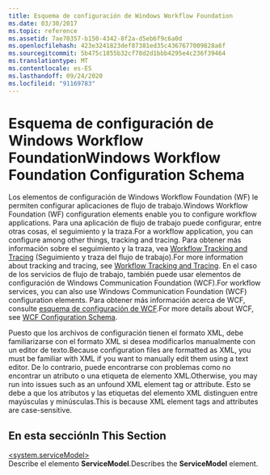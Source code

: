 ```yaml
---
title: Esquema de configuración de Windows Workflow Foundation
ms.date: 03/30/2017
ms.topic: reference
ms.assetid: 7ae70357-b150-4342-8f2a-d5eb6f9c6a0d
ms.openlocfilehash: 423e3241823def87381ed35c4367677009828a6f
ms.sourcegitcommit: 5b475c1855b32cf78d2d1bbb4295e4c236f39464
ms.translationtype: MT
ms.contentlocale: es-ES
ms.lasthandoff: 09/24/2020
ms.locfileid: "91169783"
---
```

# <a name="windows-workflow-foundation-configuration-schema"></a><span data-ttu-id="b960b-102">Esquema de configuración de Windows Workflow Foundation</span><span class="sxs-lookup"><span data-stu-id="b960b-102">Windows Workflow Foundation Configuration Schema</span></span>

<span data-ttu-id="b960b-103">Los elementos de configuración de Windows Workflow Foundation (WF) le permiten configurar aplicaciones de flujo de trabajo.</span><span class="sxs-lookup"><span data-stu-id="b960b-103">Windows Workflow Foundation (WF) configuration elements enable you to configure workflow applications.</span></span> <span data-ttu-id="b960b-104">Para una aplicación de flujo de trabajo puede configurar, entre otras cosas, el seguimiento y la traza.</span><span class="sxs-lookup"><span data-stu-id="b960b-104">For a workflow application, you can configure among other things, tracking and tracing.</span></span> <span data-ttu-id="b960b-105">Para obtener más información sobre el seguimiento y la traza, vea [Workflow Tracking and Tracing](../../../windows-workflow-foundation/workflow-tracking-and-tracing.md) (Seguimiento y traza del flujo de trabajo).</span><span class="sxs-lookup"><span data-stu-id="b960b-105">For more information about tracking and tracing, see [Workflow Tracking and Tracing](../../../windows-workflow-foundation/workflow-tracking-and-tracing.md).</span></span> <span data-ttu-id="b960b-106">En el caso de los servicios de flujo de trabajo, también puede usar elementos de configuración de Windows Communication Foundation (WCF).</span><span class="sxs-lookup"><span data-stu-id="b960b-106">For workflow services, you can also use Windows Communication Foundation (WCF) configuration elements.</span></span> <span data-ttu-id="b960b-107">Para obtener más información acerca de WCF, consulte [esquema de configuración de WCF](../wcf/index.md).</span><span class="sxs-lookup"><span data-stu-id="b960b-107">For more details about WCF, see [WCF Configuration Schema](../wcf/index.md).</span></span>  
  
 <span data-ttu-id="b960b-108">Puesto que los archivos de configuración tienen el formato XML, debe familiarizarse con el formato XML si desea modificarlos manualmente con un editor de texto.</span><span class="sxs-lookup"><span data-stu-id="b960b-108">Because configuration files are formatted as XML, you must be familiar with XML if you want to manually edit them using a text editor.</span></span> <span data-ttu-id="b960b-109">De lo contrario, puede encontrarse con problemas como no encontrar un atributo o una etiqueta de elemento XML.</span><span class="sxs-lookup"><span data-stu-id="b960b-109">Otherwise, you may run into issues such as an unfound XML element tag or attribute.</span></span> <span data-ttu-id="b960b-110">Esto se debe a que los atributos y las etiquetas del elemento XML distinguen entre mayúsculas y minúsculas.</span><span class="sxs-lookup"><span data-stu-id="b960b-110">This is because XML element tags and attributes are case-sensitive.</span></span>  
  
## <a name="in-this-section"></a><span data-ttu-id="b960b-111">En esta sección</span><span class="sxs-lookup"><span data-stu-id="b960b-111">In This Section</span></span>  

 [\<system.serviceModel>](system-servicemodel-of-workflow.md)  
 <span data-ttu-id="b960b-112">Describe el elemento **ServiceModel**.</span><span class="sxs-lookup"><span data-stu-id="b960b-112">Describes the **ServiceModel** element.</span></span>
